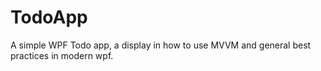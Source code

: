 # TodoApp

A simple WPF Todo app, a display in how to use MVVM and general best practices in modern wpf. 
